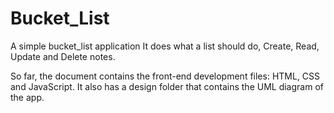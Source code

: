 # Bucket_List
A simple bucket_list application
It does what a list should do, Create, Read, Update and Delete notes.

So far, the document contains the front-end development files: HTML, CSS and JavaScript. It also has a design folder that contains the UML diagram of the app.


